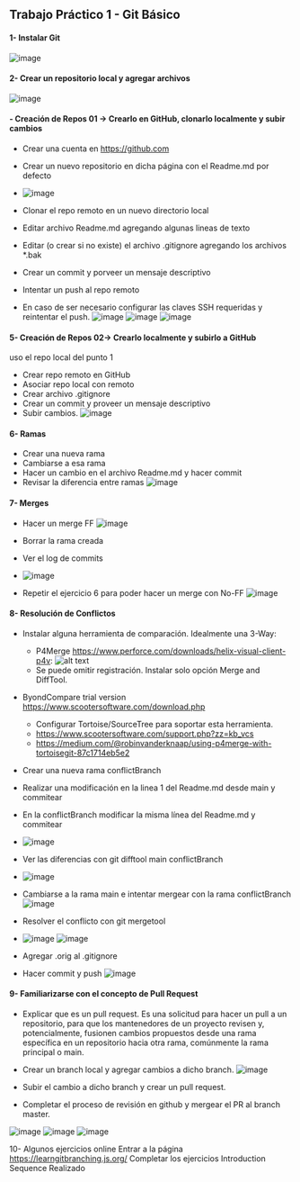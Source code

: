 ## Trabajo Práctico 1 - Git Básico

#### 1- Instalar Git
  ![image](https://github.com/user-attachments/assets/6dc228da-abe1-4d54-b914-5fcc942ed274)

#### 2- Crear un repositorio local y agregar archivos
  ![image](https://github.com/user-attachments/assets/11b15487-3eb7-4b93-975d-d9a73d3f0502)
  
#### - Creación de Repos 01 -> Crearlo en GitHub, clonarlo localmente y subir cambios
  - Crear una cuenta en https://github.com
  - Crear un nuevo repositorio en dicha página con el Readme.md por defecto
  - ![image](https://github.com/user-attachments/assets/87dfd794-3737-4458-85d7-4009de4a3e2a)

  - Clonar el repo remoto en un nuevo directorio local
  - Editar archivo Readme.md agregando algunas lineas de texto
  - Editar (o crear si no existe) el archivo .gitignore agregando los archivos *.bak
  - Crear un commit y porveer un mensaje descriptivo
  - Intentar un push al repo remoto
  - En caso de ser necesario configurar las claves SSH requeridas y reintentar el push.
![image](https://github.com/user-attachments/assets/6ce8fe9f-6f81-42d8-842a-82193ae03310)
![image](https://github.com/user-attachments/assets/3df1e435-5ac0-47ce-a100-cd4483bfe9a4)
![image](https://github.com/user-attachments/assets/1d9ed4c6-8a40-43b0-8ce9-32176268896d)

#### 5- Creación de Repos 02-> Crearlo localmente y subirlo a GitHub
 uso el repo local del punto 1
 
  - Crear repo remoto en GitHub
  - Asociar repo local con remoto
  - Crear archivo .gitignore
  - Crear un commit y proveer un mensaje descriptivo
  - Subir cambios.
![image](https://github.com/user-attachments/assets/8e3fde90-0b0e-454a-932f-ef94354b5729)

#### 6- Ramas
  - Crear una nueva rama
  - Cambiarse a esa rama
  - Hacer un cambio en el archivo Readme.md y hacer commit
  - Revisar la diferencia entre ramas
![image](https://github.com/user-attachments/assets/1af3b788-d96a-4c5b-83d5-cebd0253b1ed)

#### 7- Merges
  - Hacer un merge FF
  ![image](https://github.com/user-attachments/assets/b1e4e37e-b389-4b73-a8b5-4d18dc21450f)

  - Borrar la rama creada
  - Ver el log de commits
  - ![image](https://github.com/user-attachments/assets/0eb4a794-4b43-4b92-b470-ea0d16fcaa98)

  - Repetir el ejercicio 6 para poder hacer un merge con No-FF
![image](https://github.com/user-attachments/assets/e6067907-cbf7-4eb9-aa5f-91d58ebc665e)

#### 8- Resolución de Conflictos
  - Instalar alguna herramienta de comparación. Idealmente una 3-Way:
    - P4Merge https://www.perforce.com/downloads/helix-visual-client-p4v:
![alt text](p4merge.png)
    - Se puede omitir registración. Instalar solo opción Merge and DiffTool.
 - ByondCompare trial version https://www.scootersoftware.com/download.php
    - Configurar Tortoise/SourceTree para soportar esta herramienta.
    - https://www.scootersoftware.com/support.php?zz=kb_vcs
    - https://medium.com/@robinvanderknaap/using-p4merge-with-tortoisegit-87c1714eb5e2
  - Crear una nueva rama conflictBranch
  - Realizar una modificación en la linea 1 del Readme.md desde main y commitear
  - En la conflictBranch modificar la misma línea del Readme.md y commitear
  - ![image](https://github.com/user-attachments/assets/e6a5a160-491c-4e9d-a69f-b82d05656205)

  - Ver las diferencias con git difftool main conflictBranch
  - ![image](https://github.com/user-attachments/assets/e3e8608a-43c0-40dc-92a0-019913066781)

  - Cambiarse a la rama main e intentar mergear con la rama conflictBranch
    ![image](https://github.com/user-attachments/assets/14fe69b7-8c39-478e-a93c-a51015c2f297)

  - Resolver el conflicto con git mergetool
  - ![image](https://github.com/user-attachments/assets/5c8419dd-14f1-4b57-9038-c2cfe7c85324)
  ![image](https://github.com/user-attachments/assets/8555b28a-f10b-4e4f-a5e9-a255993331d1)

  - Agregar .orig al .gitignore
  - Hacer commit y push
![image](https://github.com/user-attachments/assets/37213fe3-6c9d-4700-bd64-5fb10a484c15)

#### 9- Familiarizarse con el concepto de Pull Request

  - Explicar que es un pull request.
Es una solicitud para hacer un pull a un repositorio,  para que los mantenedores de un proyecto revisen y, potencialmente, fusionen cambios propuestos desde una rama específica en un repositorio hacia otra rama, comúnmente la rama principal o main.
  - Crear un branch local y agregar cambios a dicho branch.
  ![image](https://github.com/user-attachments/assets/3556dbdc-4ed1-4b7b-a742-2887a0c537f9)

  - Subir el cambio a dicho branch y crear un pull request.
  - Completar el proceso de revisión en github y mergear el PR al branch master.

![image](https://github.com/user-attachments/assets/ce032e40-ac17-4af1-ac03-937acbd0df16)
![image](https://github.com/user-attachments/assets/da33a58d-db97-49b4-aadc-cdcd6cde9eec)
![image](https://github.com/user-attachments/assets/4dd37e92-1bc7-4fcb-be3d-ae02dcab68dd)

10- Algunos ejercicios online
Entrar a la página https://learngitbranching.js.org/
Completar los ejercicios Introduction Sequence
Realizado

